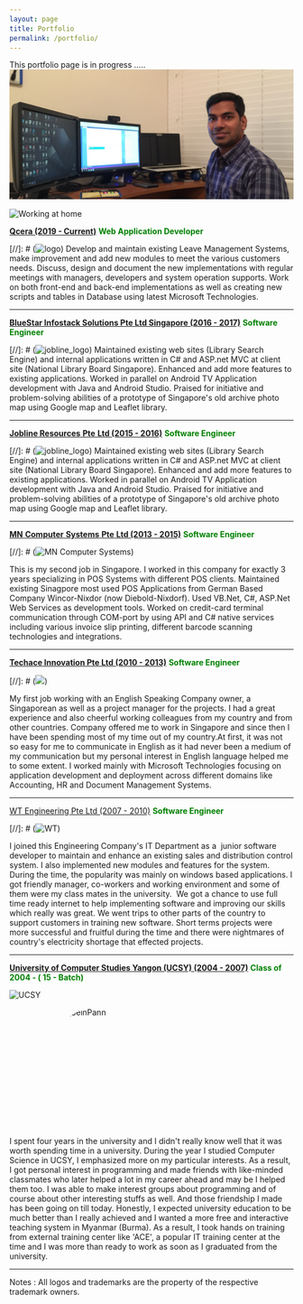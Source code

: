 ```yaml
---
layout: page
title: Portfolio
permalink: /portfolio/
---
```


This portfolio page is in progress .....
![](images/portfolio/sittingandworking.jpg)

![Working at home]({{site.baseurl}}/images/portfolio/sittingandworking.jpg)

[**Qcera (2019 - Current)**](http://www.qcera.com) **<span style="color: green;">Web Application Developer</span>**

[//]: # (![logo]({{site.baseurl}}/images/portfolio/qcera_logoflat.png))
Develop and maintain existing Leave Management Systems, make improvement and add new modules to meet the various customers needs. Discuss, design and document the new implementations with regular meetings with managers, developers and system operation supports. Work on both front-end and back-end implementations as well as creating new scripts and tables in Database using latest Microsoft Technologies.  

* * *

[**BlueStar Infostack Solutions Pte Ltd Singapore (2016 - 2017)**](https://www.infogain.com/about-us/locations/) **<span style="color: green;">Software Engineer</span>**

[//]: # (![jobline_logo]({{site.baseurl}}/images/portfolio/infogain-logo.png))
Maintained existing web sites (Library Search Engine) and internal applications written in C# and ASP.net MVC at client site (National Library Board Singapore). Enhanced and add more features to existing applications.  Worked in parallel on Android TV Application development with Java and Android Studio. Praised for initiative and problem-solving abilities of a prototype of Singapore's old archive photo map using Google map and Leaflet library.

* * *

[**Jobline Resources** **Pte** **Ltd (2015 - 2016)**](https://www.jobline.com.sg/) **<span style="color: green;">Software Engineer</span>**

[//]: # (![jobline_logo]({{site.baseurl}}/images/portfolio/jobline_logo.png))
Maintained existing web sites (Library Search Engine) and internal applications written in C# and ASP.net MVC at client site (National Library Board Singapore). Enhanced and add more features to existing applications.  Worked in parallel on Android TV Application development with Java and Android Studio. Praised for initiative and problem-solving abilities of a prototype of Singapore's old archive photo map using Google map and Leaflet library.

* * *

[**MN** **Computer** **Systems** **Pte** **Ltd (2013 - 2015)**](http://www.mnsys.com.sg/) **<span style="color: green;">Software Engineer </span>**

[//]: # (![MN Computer Systems]({{site.baseurl}}/images/portfolio/mnsys.jpg))

This is my second job in Singapore. I worked in this company for exactly 3 years specializing in POS Systems with different POS clients. Maintained existing Sinagpore most used POS Applications from German Based Company Wincor-Nixdor (now Diebold-Nixdorf). Used VB.Net, C#, ASP.Net Web Services as development tools. Worked on credit-card terminal communication through COM-port by using API and C# native services including various invoice slip printing, different barcode scanning technologies and integrations.

* * *

[**Techace Innovation Pte Ltd (2010 - 2013)**](http://www.techace.com/) **<span style="color: green;">Software Engineer </span>**

[//]: # (![]({{site.baseurl}}/images/portfolio/techace.png))

My first job working with an English Speaking Company owner, a Singaporean as well as a project manager for the projects. I had a great experience and also cheerful working colleagues from my country and from other countries. Company offered me to work in Singapore and since then I have been spending most of my time out of my country.At first, it was not so easy for me to communicate in English as it had never been a medium of my communication but my personal interest in English language helped me to some extent. I worked mainly with Microsoft Technologies focusing on application development and deployment across different domains like Accounting, HR and Document Management Systems.

* * *

[WT Engineering Pte Ltd (2007 - 2010)](http://www.wintheingieng.com) **<span style="color: green;">Software Engineer</span>**

[//]: # (![WT]({{site.baseurl}}/images/portfolio/wt.jpg))

I joined this Engineering Company's IT Department as a  junior software developer to maintain and enhance an existing sales and distribution control system. I also implemented new modules and features for the system.  During the time, the popularity was mainly on windows based applications. I got friendly manager, co-workers and working environment and some of them were my class mates in the university.  We got a chance to use full time ready internet to help implementing software and improving our skills which really was great. We went trips to other parts of the country to support customers in training new software. Short terms projects were more successful and fruitful during the time and there were nightmares of country's electricity shortage that effected projects.

* * *

**[University of Computer Studies Yangon (UCSY) (2004 - 2007)](http://www.ucsy.edu.mm/)** **<span style="color: green;">Class of 2004 - ( 15 - Batch)</span>**

![UCSY]({{site.baseurl}}/images/portfolio/ucsy_logo.jpg)

<img class="" style=" display: block;  margin-left: auto;  margin-right: auto; border-radius: 20%;" src="{{site.baseurl}}/images/portfolio/seinpann.jpg" alt="SeinPann" width="318" height="214" />

I spent four years in the university and I didn't really know well that it was worth spending time in a university. During the year I studied Computer Science in UCSY, I emphasized more on my particular interests. As a result, I got personal interest in programming and made friends with like-minded classmates who later helped a lot in my career ahead and may be I helped them too. I was able to make interest groups about programming and of course about other interesting stuffs as well. And those friendship I made has been going on till today. Honestly, I expected university education to be much better than I really achieved and I wanted a more free and interactive teaching system in Myanmar (Burma). As a result, I took hands on training from external training center like 'ACE', a popular IT training center at the time and I was more than ready to work as soon as I graduated from the university.

***
Notes :
All logos and trademarks are the property of the respective trademark owners.
